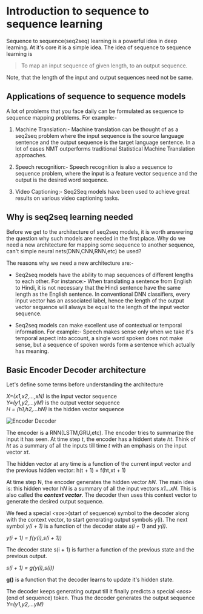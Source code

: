 # Introduction to sequence to sequence learning

Sequence to sequence(seq2seq) learning is a powerful idea in deep learning. At it's core it is a simple idea. The idea of sequence to sequence learning is

> To map an input sequence of given length, to an output sequence. 

Note, that the length of the input and output sequences need not be same.

## Applications of sequence to sequence models

A lot of problems that you face daily can be formulated as sequence to sequence mapping problems. For example:-

1) Machine Translation:- Machine translation can be thought of as a seq2seq problem where the input sequence is the source language sentence and the output sequence is the target language sentence. 
In a lot of cases NMT outperforms traditional Statistical Machine Translation approaches.

2) Speech recognition:- Speech recognition is also a sequence to sequence problem, where the input is a feature vector sequence and the output is the desired word sequence.

3) Video Captioning:- Seq2Seq models have been used to achieve great results on various video captioning tasks.

## Why is seq2seq learning needed

Before we get to the architecture of seq2seq models, it is worth answering the question why such models are needed in the first place.
Why do we need a new architecture for mapping some sequence to another sequence, can't simple neural nets(DNN,CNN,RNN,etc) be used?

The reasons why we need a new architecture are:-
* Seq2seq models have the ability to map sequences of different lengths to each other. For instance:- When translating a sentence from English to Hindi, it is not necessary that the Hindi sentence have the same length as the English sentence. In conventional DNN classifiers, every input vector has an associated label, hence the length of the output vector sequence will always be equal to the length of the input vector sequence.

* Seq2seq models can make excellent use of contextual or temporal information. For example:- Speech makes sense only when we take it's temporal aspect into account, a single word spoken does not make sense, but a sequence of spoken words form a sentence which actually has meaning.


## Basic Encoder Decoder architecture

Let's define some terms before understanding the architecture

*X=(x1,x2,...,xN)* is the input vector sequence  
*Y=(y1,y2,...yM)* is the output vector sequence  
*H = (h1,h2,...hN)* is the hidden vector sequence

![Encoder Decoder](~/Anuj/personal_website/anuj1729.github.io/temp_images/encoder_decoder_architecture.png)

The encoder is a RNN(LSTM,GRU,etc). The encoder tries to summarize the input it has seen. At time step *t*, the encoder has a hiddent state *ht*. Think of *ht* as a summary of all the inputs till time *t* with an emphasis on the input vector *xt*.

The hidden vector at any time is a function of the current input vector and the previous hidden vector:
h(t + 1) = f(ht,xt + 1)

At time step N, the encoder generates the hidden vector *hN*. The main idea is: this hidden vector *hN* is a summary of all the input vectors *x1...xN*. This is also called the ***context vector***. The decoder then uses this context vector to generate the desired output sequence.

We feed a special *\<sos\>*(start of sequence) symbol to the decoder along with the context vector, to start generating output symbols y(i). The next symbol *y(i + 1)* is a function of the decoder state *s(i + 1)* and *y(i)*.

*y(i + 1) = f(y(i),s(i + 1))*

The decoder state s(i + 1) is further a function of the previous state and the previous output.

*s(i + 1) = g(y(i),s(i))*

**g()** is a function that the decoder learns to update it's hidden state.

The decoder keeps generating output till it finally predicts a special *\<eos\>*(end of sequence) token. Thus the decoder generates the output sequence *Y=(y1,y2,...yM)*













